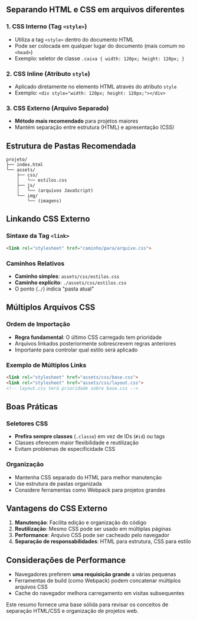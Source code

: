 ## **Separando HTML e CSS em arquivos diferentes**

### **1. CSS Interno (Tag `<style>`)**

- Utiliza a tag `<style>` dentro do documento HTML
- Pode ser colocada em qualquer lugar do documento (mais comum no `<head>`)
- Exemplo: seletor de classe `.caixa { width: 120px; height: 120px; }`

### **2. CSS Inline (Atributo `style`)**

- Aplicado diretamente no elemento HTML através do atributo `style`
- Exemplo: `<div style="width: 120px; height: 120px;"></div>`

### **3. CSS Externo (Arquivo Separado)**

- **Método mais recomendado** para projetos maiores
- Mantém separação entre estrutura (HTML) e apresentação (CSS)

## **Estrutura de Pastas Recomendada**

```
projeto/
├── index.html
└── assets/
    ├── css/
    │   └── estilos.css
    ├── js/
    │   └── (arquivos JavaScript)
    └── img/
        └── (imagens)
```

## **Linkando CSS Externo**

### **Sintaxe da Tag `<link>`**

```html
<link rel="stylesheet" href="caminho/para/arquivo.css">
```

### **Caminhos Relativos**

- **Caminho simples**: `assets/css/estilos.css`
- **Caminho explícito**: `./assets/css/estilos.css`
- O ponto (`./`) indica "pasta atual"

## **Múltiplos Arquivos CSS**

### **Ordem de Importação**

- **Regra fundamental**: O último CSS carregado tem prioridade
- Arquivos linkados posteriormente sobrescrevem regras anteriores
- Importante para controlar qual estilo será aplicado

### **Exemplo de Múltiplos Links**

```html
<link rel="stylesheet" href="assets/css/base.css">
<link rel="stylesheet" href="assets/css/layout.css">
<!-- layout.css terá prioridade sobre base.css -->
```

## **Boas Práticas**

### **Seletores CSS**

- **Prefira sempre classes** (`.classe`) em vez de IDs (`#id`) ou tags
- Classes oferecem maior flexibilidade e reutilização
- Evitam problemas de especificidade CSS

### **Organização**

- Mantenha CSS separado do HTML para melhor manutenção
- Use estrutura de pastas organizada
- Considere ferramentas como Webpack para projetos grandes

## **Vantagens do CSS Externo**

1. **Manutenção**: Facilita edição e organização do código
2. **Reutilização**: Mesmo CSS pode ser usado em múltiplas páginas
3. **Performance**: Arquivo CSS pode ser cacheado pelo navegador
4. **Separação de responsabilidades**: HTML para estrutura, CSS para estilo

## **Considerações de Performance**

- Navegadores preferem **uma requisição grande** a várias pequenas
- Ferramentas de build (como Webpack) podem concatenar múltiplos arquivos CSS
- Cache do navegador melhora carregamento em visitas subsequentes

Este resumo fornece uma base sólida para revisar os conceitos de separação HTML/CSS e organização de projetos web.
